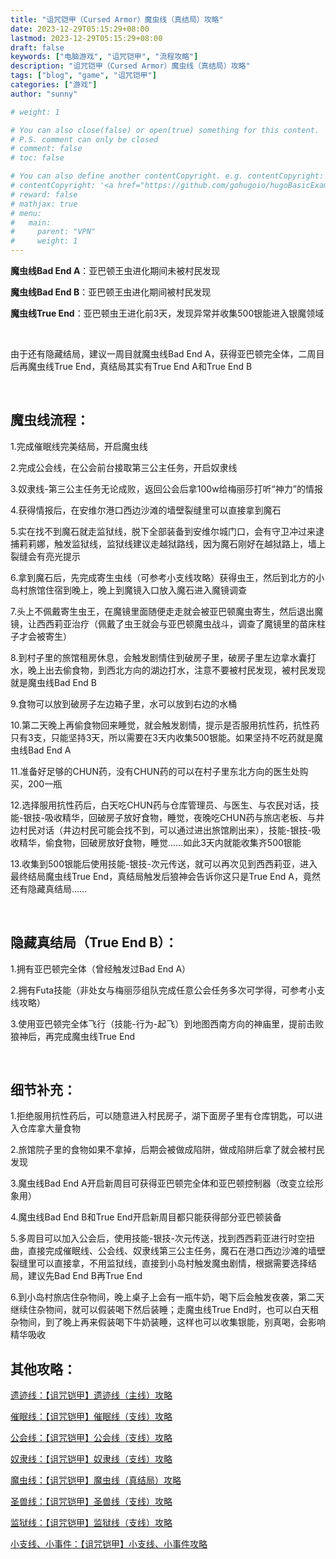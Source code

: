 ```yaml
---
title: "诅咒铠甲（Cursed Armor）魔虫线（真结局）攻略"
date: 2023-12-29T05:15:29+08:00
lastmod: 2023-12-29T05:15:29+08:00
draft: false
keywords: ["电脑游戏", "诅咒铠甲", "流程攻略"]
description: "诅咒铠甲（Cursed Armor）魔虫线（真结局）攻略"
tags: ["blog", "game", "诅咒铠甲"]
categories: ["游戏"]
author: "sunny"

# weight: 1

# You can also close(false) or open(true) something for this content.
# P.S. comment can only be closed
# comment: false
# toc: false

# You can also define another contentCopyright. e.g. contentCopyright: "This is another copyright."
# contentCopyright: '<a href="https://github.com/gohugoio/hugoBasicExample" rel="noopener" target="_blank">See origin</a>'
# reward: false
# mathjax: true
# menu:
#   main:
#     parent: "VPN"
#     weight: 1
---
```


**魔虫线Bad End A**：亚巴顿王虫进化期间未被村民发现

**魔虫线Bad End B**：亚巴顿王虫进化期间被村民发现

**魔虫线True End**：亚巴顿虫王进化前3天，发现异常并收集500银能进入银魔领域

 

由于还有隐藏结局，建议一周目就魔虫线Bad End A，获得亚巴顿完全体，二周目后再魔虫线True End，真结局其实有True End A和True End B

 

## 魔虫线流程： ##

1.完成催眠线完美结局，开启魔虫线

2.完成公会线，在公会前台接取第三公主任务，开启奴隶线

3.奴隶线-第三公主任务无论成败，返回公会后拿100w给梅丽莎打听“神力”的情报

4.获得情报后，在安维尔港口西边沙滩的墙壁裂缝里可以直接拿到魔石

5.实在找不到魔石就走监狱线，脱下全部装备到安维尔城门口，会有守卫冲过来逮捕莉莉娜，触发监狱线，监狱线建议走越狱路线，因为魔石刚好在越狱路上，墙上裂缝会有亮光提示

6.拿到魔石后，先完成寄生虫线（可参考小支线攻略）获得虫王，然后到北方的小岛村旅馆住宿到晚上，晚上到魔镜入口放入魔石进入魔镜调查

7.头上不佩戴寄生虫王，在魔镜里面随便走走就会被亚巴顿魔虫寄生，然后退出魔镜，让西西莉亚治疗（佩戴了虫王就会与亚巴顿魔虫战斗，调查了魔镜里的苗床柱子才会被寄生）

8.到村子里的旅馆租房休息，会触发剧情住到破房子里，破房子里左边拿水囊打水，晚上出去偷食物，到西北方向的湖边打水，注意不要被村民发现，被村民发现就是魔虫线Bad End B

9.食物可以放到破房子左边箱子里，水可以放到右边的水桶

10.第二天晚上再偷食物回来睡觉，就会触发剧情，提示是否服用抗性药，抗性药只有3支，只能坚持3天，所以需要在3天内收集500银能。如果坚持不吃药就是魔虫线Bad End A

11.准备好足够的CHUN药，没有CHUN药的可以在村子里东北方向的医生处购买，200一瓶 

12.选择服用抗性药后，白天吃CHUN药与仓库管理员、与医生、与农民对话，技能-银技-吸收精华，回破房子放好食物，睡觉，夜晚吃CHUN药与旅店老板、与井边村民对话（井边村民可能会找不到，可以通过进出旅馆刷出来），技能-银技-吸收精华，偷食物，回破房放好食物，睡觉……如此3天内就能收集齐500银能

13.收集到500银能后使用技能-银技-次元传送，就可以再次见到西西莉亚，进入最终结局魔虫线True End，真结局触发后狼神会告诉你这只是True End A，竟然还有隐藏真结局……

 

## 隐藏真结局（True End B）： ##

1.拥有亚巴顿完全体（曾经触发过Bad End A）

2.拥有Futa技能（非处女与梅丽莎组队完成任意公会任务多次可学得，可参考小支线攻略）

3.使用亚巴顿完全体飞行（技能-行为-起飞）到地图西南方向的神庙里，提前击败狼神后，再完成魔虫线True End

 

## 细节补充： ##

1.拒绝服用抗性药后，可以随意进入村民房子，湖下面房子里有仓库钥匙，可以进入仓库拿大量食物

2.旅馆院子里的食物如果不拿掉，后期会被做成陷阱，做成陷阱后拿了就会被村民发现

3.魔虫线Bad End A开启新周目可获得亚巴顿完全体和亚巴顿控制器（改变立绘形象用）

4.魔虫线Bad End B和True End开启新周目都只能获得部分亚巴顿装备

5.多周目可以加入公会后，使用技能-银技-次元传送，找到西西莉亚进行时空扭曲，直接完成催眠线、公会线、奴隶线第三公主任务，魔石在港口西边沙滩的墙壁裂缝里可以直接拿，不用监狱线，直接到小岛村触发魔虫剧情，根据需要选择结局，建议先Bad End B再True End

6.到小岛村旅店住杂物间，晚上桌子上会有一瓶牛奶，喝下后会触发夜袭，第二天继续住杂物间，就可以假装喝下然后装睡；走魔虫线True End时，也可以白天租杂物间，到了晚上再来假装喝下牛奶装睡，这样也可以收集银能，别真喝，会影响精华吸收



## 其他攻略： ##

[遗迹线：【诅咒铠甲】遗迹线（主线）攻略](https://www.sunnybrook-ai.com/post/game/cursed-armor-relic-line-guide/)

[催眠线：【诅咒铠甲】催眠线（支线）攻略](https://www.sunnybrook-ai.com/post/game/cursed-armor-hypnosis-line-guide/)

[公会线：【诅咒铠甲】公会线（支线）攻略](https://www.sunnybrook-ai.com/post/game/cursed-armor-guild-line-guide/)

[奴隶线：【诅咒铠甲】奴隶线（支线）攻略](https://www.sunnybrook-ai.com/post/game/cursed-armor-slave-line-guide/)

[魔虫线：【诅咒铠甲】魔虫线（真结局）攻略](https://www.sunnybrook-ai.com/post/game/cursed-armor-abbadon-line-guide/)

[圣兽线：【诅咒铠甲】圣兽线（支线）攻略](https://www.sunnybrook-ai.com/post/game/cursed-armor-sacred-beast-line-guide/)

[监狱线：【诅咒铠甲】监狱线（支线）攻略](https://www.sunnybrook-ai.com/post/game/cursed-armor-prison-line-guide/)

[小支线、小事件：【诅咒铠甲】小支线、小事件攻略](https://www.sunnybrook-ai.com/post/game/cursed-armor-independent-quests-and-events-guide/)